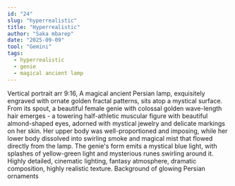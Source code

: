 ```yaml
---
id: "24"
slug: "hyperrealistic"
title: "Hyperrealistic"
author: "Saka mbarep"
date: "2025-09-09"
tool: "Gemini"
tags:
  - hyperrealistic
  - genie
  - magical ancient lamp
---
```


Vertical portrait arr 9:16, A magical ancient Persian lamp, exquisitely engraved with ornate golden fractal patterns, sits atop a mystical surface. From its spout, a beautiful female genie with colossal golden wave-length hair emerges - a towering half-athletic muscular figure with beautiful almond-shaped eyes, adorned with mystical jewelry and delicate markings on her skin. Her upper body was well-proportioned and imposing, while her lower body dissolved into swirling smoke and magical mist that flowed directly from the lamp. The genie's form emits a mystical blue light, with splashes of yellow-green light and mysterious runes swirling around it. Highly detailed, cinematic lighting, fantasy atmosphere, dramatic composition, highly realistic texture. Background of glowing Persian ornaments
